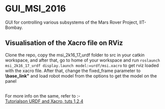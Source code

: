# GUI_MSI_2016
GUI for controlling various subsystems of the Mars Rover Project, IIT-Bombay.

## Visualisation of the Xacro file on RViz
Clone the repo, copy the msi_2k16_17_urdf folder to src in your catkin workspace, and after that, go to home of your workspace and run `roslaunch msi_2k16_17_urdf display.launch model:=urdf/msi.xacro` to get rviz loaded with the xacro file. After that, change the fixed_frame parameter to **\base_link"** and load robot model from the options to get the model on the panel </br>
</br>

For more info on the same, refer to :- </br> 
[Tutorialson URDF and Xacro, tuts 1,2,4](http://wiki.ros.org/urdf/Tutorials) </br>
